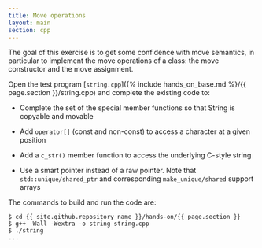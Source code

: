 ```yaml
---
title: Move operations
layout: main
section: cpp
---
```


The goal of this exercise is to get some confidence with move
semantics, in particular to implement the move operations of a class:
the move constructor and the move assignment.

Open the test program [`string.cpp`]({% include hands_on_base.md %}/{{ page.section }}/string.cpp) and complete the existing code to:

* Complete the set of the special member functions so that String is copyable and movable
  
* Add `operator[]` (const and non-const) to access a character at a given position

* Add a `c_str()` member function to access the underlying C-style string

* Use a smart pointer instead of a raw pointer. Note that `std::unique/shared_ptr` and corresponding
  `make_unique/shared` support arrays

The commands to build and run the code are:

```shell
$ cd {{ site.github.repository_name }}/hands-on/{{ page.section }}
$ g++ -Wall -Wextra -o string string.cpp
$ ./string
...
```
